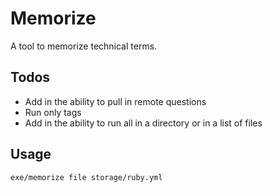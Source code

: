 # Memorize

A tool to memorize technical terms.  

## Todos

* Add in the ability to pull in remote questions
* Run only tags
* Add in the ability to run all in a directory or in a list of files

## Usage

```
exe/memorize file storage/ruby.yml
```
